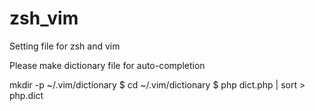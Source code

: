 # zsh_vim
Setting file for zsh and vim


Please make dictionary file for auto-completion

mkdir -p ~/.vim/dictionary
$ cd ~/.vim/dictionary
$ php dict.php | sort > php.dict
